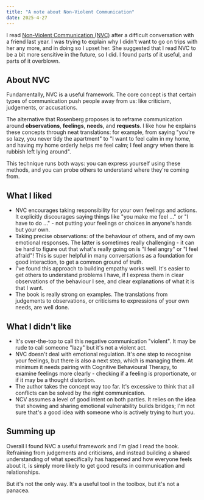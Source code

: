 ```yaml
---
title: "A note about Non-Violent Communication"
date: 2025-4-27
---
```


I read [Non-Violent Communication (NVC)](https://www.goodreads.com/book/show/71730.Nonviolent_Communication) after a difficult conversation with a friend last year. I was trying to explain why I didn't want to go on trips with her any more, and in doing so I upset her. She suggested that I read NVC to be a bit more sensitive in the future, so I did. I found parts of it useful, and parts of it overblown.

## About NVC

Fundamentally, NVC is a useful framework. The core concept is that certain types of communication push people away from us: like criticism, judgements, or accusations. 

The alternative that Rosenberg proposes is to reframe communication around **observations**, **feelings**, **needs**, and **requests**. I like how he explains these concepts through neat translations: for example, from saying "you're so lazy, you never tidy the apartment" to "I want to feel calm in my home, and having my home orderly helps me feel calm; I feel angry when there is rubbish left lying around".

This technique runs both ways: you can express yourself using these methods, and you can probe others to understand where they're coming from.

## What I liked

- NVC encourages taking responsibility for your own feelings and actions. It explicitly discourages saying things like "you make me feel ..." or "I have to do ..." - not putting your feelings or choices in anyone's hands but your own.
- Taking precise observations: of the behaviour of others, and of my own emotional responses. The latter is sometimes really challenging - it can be hard to figure out that what's really going on is "I feel angry" or "I feel afraid"! This is super helpful in many conversations as a foundation for good interaction, to get a common ground of truth.
- I've found this approach to building empathy works well. It's easier to get others to understand problems I have, if I express them in clear observations of the behaviour I see, and clear explanations of what it is that I want.
- The book is really strong on examples. The translations from judgements to observations, or criticisms to expressions of your own needs, are well done.

## What I didn't like

- It's over-the-top to call this negative communication "violent". It may be rude to call someone "lazy" but it's not a violent act.
- NVC doesn't deal with emotional regulation. It's one step to recognise your feelings, but there is also a next step, which is managing them. At minimum it needs pairing with Cognitive Behavioural Therapy, to examine feelings more clearly - checking if a feeling is proportionate, or if it may be a thought distortion.
- The author takes the concept way too far. It's excessive to think that all conflicts can be solved by the right communication.
- NCV assumes a level of good intent on both parties. It relies on the idea that showing and sharing emotional vulnerability builds bridges; I'm not sure that's a good idea with someone who is actively trying to hurt you.

## Summing up

Overall I found NVC a useful framework and I'm glad I read the book. Refraining from judgements and criticisms, and instead building a shared understanding of what specifically has happened and how everyone feels about it, is simply more likely to get good results in communication and relationships.

But it's not the only way. It's a useful tool in the toolbox, but it's not a panacea.
